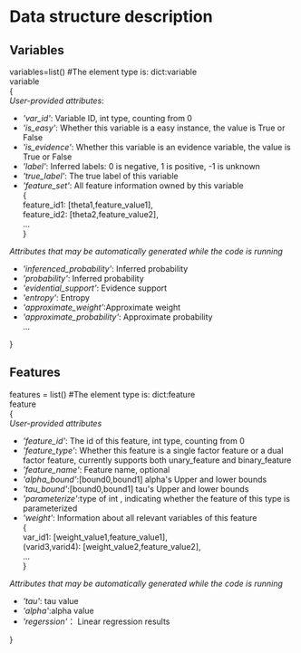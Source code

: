# Data structure description     
## Variables

variables=list()   #The element type is:  dict:variable                                           
variable                      
{                        
  *User-provided attributes*:                              
*    *'var_id'*:     Variable ID, int type, counting from 0                     
*    *'is_easy'*:    Whether this variable is a easy instance, the value is True or False                  
*    *'is_evidence'*:  Whether this variable is an evidence variable, the value is True or False
*    *'label'*:  Inferred labels: 0 is negative, 1 is positive, -1 is unknown               
*    *'true_label'*:  The true label of this variable                                 
*    *'feature_set'*:    All feature information owned by this variable                 
    {      
      feature_id1: [theta1,feature_value1],                  
      feature_id2: [theta2,feature_value2],                     
      ...                      
    }   

  *Attributes that may be automatically generated while the code is running*        
*    *'inferenced_probability'*: Inferred probability
*    *'probability'*:   Inferred probability           
*    *'evidential_support'*: Evidence support
*    *'entropy'*: Entropy
*    *'approximate_weight'*:Approximate weight
*    *'approximate_probability'*: Approximate probability     
  ...              
            
}

## Features    

features  = list()      #The element type is: dict:feature         
feature             
{                     
  *User-provided attributes*
*    *'feature_id'*: The id of this feature, int type, counting from 0      
*    *'feature_type'*: Whether this feature is a single factor feature or a dual factor feature, currently supports both unary_feature and binary_feature            
*    *'feature_name'*: Feature name, optional              
*    *'alpha_bound'*:[bound0,bound1] alpha's Upper and lower bounds  
*    *'tau_bound'*:[bound0,bound1] tau's Upper and lower bounds      
*    *'parameterize'*:type of int , indicating whether the feature of this type is parameterized     
*    *'weight'*:  Information about all relevant variables of this feature                                                               
    {            
      var_id1:        [weight_value1,feature_value1],                         
     (varid3,varid4): [weight_value2,feature_value2],                               
      ...                
    }    

*Attributes that may be automatically generated while the code is running*
*    *'tau'*: tau value
*    *'alpha'*:alpha value
*    *'regerssion'*： Linear regression results         
            
}

